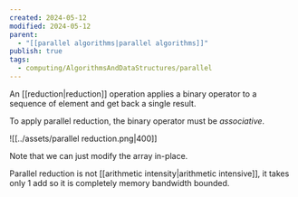 ```yaml
---
created: 2024-05-12
modified: 2024-05-12
parent:
  - "[[parallel algorithms|parallel algorithms]]"
publish: true
tags:
  - computing/AlgorithmsAndDataStructures/parallel
---
```

An [[reduction|reduction]] operation applies a binary operator to a sequence of element and get back a single result.

To apply parallel reduction, the binary operator must be *associative*.

![[../assets/parallel reduction.png|400]]

Note that we can just modify the array in-place.

Parallel reduction is not [[arithmetic intensity|arithmetic intensive]], it takes only 1 add so it is completely memory bandwidth bounded.